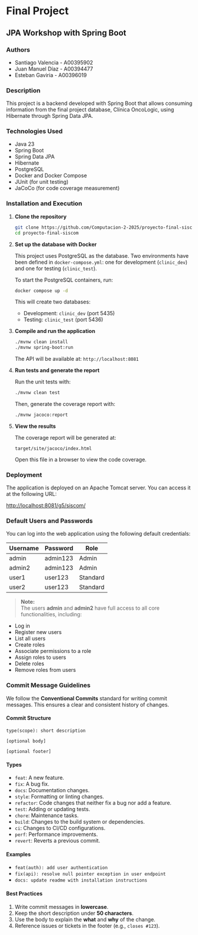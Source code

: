 # Final Project

## JPA Workshop with Spring Boot

### Authors

- Santiago Valencia - A00395902
- Juan Manuel Díaz - A00394477
- Esteban Gaviria - A00396019

### Description

This project is a backend developed with Spring Boot that allows consuming information from the final project database, Clínica OncoLogic, using Hibernate through Spring Data JPA.

### Technologies Used

- Java 23
- Spring Boot
- Spring Data JPA
- Hibernate
- PostgreSQL
- Docker and Docker Compose
- JUnit (for unit testing)
- JaCoCo (for code coverage measurement)

### Installation and Execution

1. **Clone the repository**

    ```bash
    git clone https://github.com/Computacion-2-2025/proyecto-final-siscom.git
    cd proyecto-final-siscom
    ```

2. **Set up the database with Docker**

    This project uses PostgreSQL as the database. Two environments have been defined in `docker-compose.yml`: one for development (`clinic_dev`) and one for testing (`clinic_test`).

    To start the PostgreSQL containers, run:

    ```bash
    docker compose up -d
    ```

    This will create two databases:

    - Development: `clinic_dev` (port 5435)
    - Testing: `clinic_test` (port 5436)

3. **Compile and run the application**

    ```bash
    ./mvnw clean install
    ./mvnw spring-boot:run
    ```

    The API will be available at: `http://localhost:8081`

4. **Run tests and generate the report**

    Run the unit tests with:

    ```bash
    ./mvnw clean test
    ```

    Then, generate the coverage report with:

    ```bash
    ./mvnw jacoco:report
    ```

5. **View the results**

    The coverage report will be generated at:

    `target/site/jacoco/index.html`

    Open this file in a browser to view the code coverage.

### Deployment

The application is deployed on an Apache Tomcat server. You can access it at the following URL:

[http://localhost:8081/g5/siscom/](http://localhost:8081/g5/siscom/)

### Default Users and Passwords

You can log into the web application using the following default credentials:

| Username | Password  | Role     |
|----------|-----------|----------|
| admin    | admin123  | Admin    |
| admin2   | admin123  | Admin    |
| user1    | user123   | Standard |
| user2    | user123   | Standard |

> **Note:**  
> The users **admin** and **admin2** have full access to all core functionalities, including:

- Log in
- Register new users
- List all users
- Create roles
- Associate permissions to a role
- Assign roles to users
- Delete roles
- Remove roles from users

### Commit Message Guidelines

We follow the **Conventional Commits** standard for writing commit messages.
This ensures a clear and consistent history of changes.

#### Commit Structure

```
type(scope): short description

[optional body]

[optional footer]
```

#### Types

- `feat`: A new feature.
- `fix`: A bug fix.
- `docs`: Documentation changes.
- `style`: Formatting or linting changes.
- `refactor`: Code changes that neither fix a bug nor add a feature.
- `test`: Adding or updating tests.
- `chore`: Maintenance tasks.
- `build`: Changes to the build system or dependencies.
- `ci`: Changes to CI/CD configurations.
- `perf`: Performance improvements.
- `revert`: Reverts a previous commit.

#### Examples

- `feat(auth): add user authentication`
- `fix(api): resolve null pointer exception in user endpoint`
- `docs: update readme with installation instructions`

#### Best Practices

1. Write commit messages in **lowercase**.
2. Keep the short description under **50 characters**.
3. Use the body to explain the **what** and **why** of the change.
4. Reference issues or tickets in the footer (e.g., `closes #123`).
